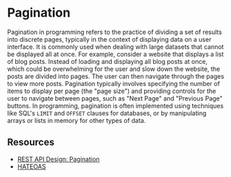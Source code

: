 # Pagination
Pagination in programming refers to the practice of dividing a set of results into discrete pages, typically in the context of displaying data on a user interface. It is commonly used when dealing with large datasets that cannot be displayed all at once. For example, consider a website that displays a list of blog posts. Instead of loading and displaying all blog posts at once, which could be overwhelming for the user and slow down the website, the posts are divided into pages. The user can then navigate through the pages to view more posts. Pagination typically involves specifying the number of items to display per page (the "page size") and providing controls for the user to navigate between pages, such as "Next Page" and "Previous Page" buttons. In programming, pagination is often implemented using techniques like SQL's `LIMIT` and `OFFSET` clauses for databases, or by manipulating arrays or lists in memory for other types of data.
## Resources
- [REST API Design: Pagination](https://www.moesif.com/blog/technical/api-design/REST-API-Design-Filtering-Sorting-and-Pagination/#pagination)
- [HATEOAS]()
